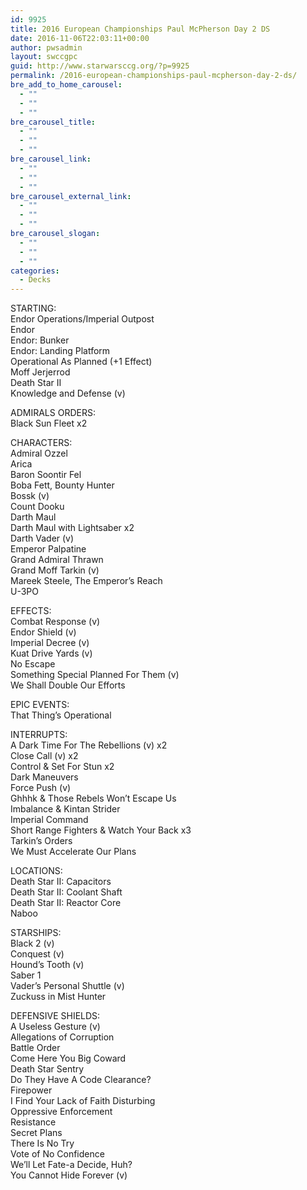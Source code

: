 ```yaml
---
id: 9925
title: 2016 European Championships Paul McPherson Day 2 DS
date: 2016-11-06T22:03:11+00:00
author: pwsadmin
layout: swccgpc
guid: http://www.starwarsccg.org/?p=9925
permalink: /2016-european-championships-paul-mcpherson-day-2-ds/
bre_add_to_home_carousel:
  - ""
  - ""
  - ""
bre_carousel_title:
  - ""
  - ""
  - ""
bre_carousel_link:
  - ""
  - ""
  - ""
bre_carousel_external_link:
  - ""
  - ""
  - ""
bre_carousel_slogan:
  - ""
  - ""
  - ""
categories:
  - Decks
---
```

STARTING:  
Endor Operations/Imperial Outpost  
Endor  
Endor: Bunker  
Endor: Landing Platform  
Operational As Planned (+1 Effect)  
Moff Jerjerrod  
Death Star II  
Knowledge and Defense (v)

ADMIRALS ORDERS:  
Black Sun Fleet x2

CHARACTERS:  
Admiral Ozzel  
Arica  
Baron Soontir Fel  
Boba Fett, Bounty Hunter  
Bossk (v)  
Count Dooku  
Darth Maul  
Darth Maul with Lightsaber x2  
Darth Vader (v)  
Emperor Palpatine  
Grand Admiral Thrawn  
Grand Moff Tarkin (v)  
Mareek Steele, The Emperor&#8217;s Reach  
U-3PO

EFFECTS:  
Combat Response (v)  
Endor Shield (v)  
Imperial Decree (v)  
Kuat Drive Yards (v)  
No Escape  
Something Special Planned For Them (v)  
We Shall Double Our Efforts

EPIC EVENTS:  
That Thing&#8217;s Operational

INTERRUPTS:  
A Dark Time For The Rebellions (v) x2  
Close Call (v) x2  
Control & Set For Stun x2  
Dark Maneuvers  
Force Push (v)  
Ghhhk & Those Rebels Won&#8217;t Escape Us  
Imbalance & Kintan Strider  
Imperial Command  
Short Range Fighters & Watch Your Back x3  
Tarkin&#8217;s Orders  
We Must Accelerate Our Plans

LOCATIONS:  
Death Star II: Capacitors  
Death Star II: Coolant Shaft  
Death Star II: Reactor Core  
Naboo

STARSHIPS:  
Black 2 (v)  
Conquest (v)  
Hound&#8217;s Tooth (v)  
Saber 1  
Vader&#8217;s Personal Shuttle (v)  
Zuckuss in Mist Hunter

DEFENSIVE SHIELDS:  
A Useless Gesture (v)  
Allegations of Corruption  
Battle Order  
Come Here You Big Coward  
Death Star Sentry  
Do They Have A Code Clearance?  
Firepower  
I Find Your Lack of Faith Disturbing  
Oppressive Enforcement  
Resistance  
Secret Plans  
There Is No Try  
Vote of No Confidence  
We&#8217;ll Let Fate-a Decide, Huh?  
You Cannot Hide Forever (v)